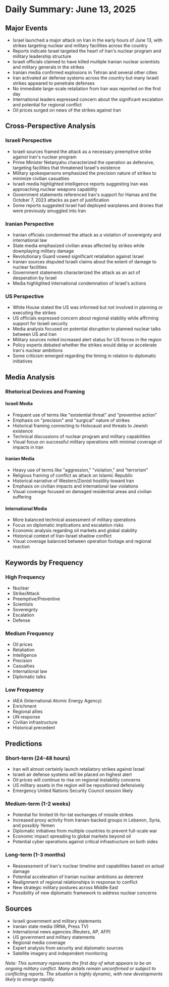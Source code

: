 # Daily Summary: June 13, 2025

## Major Events

- Israel launched a major attack on Iran in the early hours of June 13, with strikes targeting nuclear and military facilities across the country
- Reports indicate Israel targeted the heart of Iran's nuclear program and military leadership structure
- Israeli officials claimed to have killed multiple Iranian nuclear scientists and military generals in the strikes
- Iranian media confirmed explosions in Tehran and several other cities
- Iran activated air defense systems across the country but many Israeli strikes appeared to penetrate defenses
- No immediate large-scale retaliation from Iran was reported on the first day
- International leaders expressed concern about the significant escalation and potential for regional conflict
- Oil prices surged on news of the strikes against Iran

## Cross-Perspective Analysis

### Israeli Perspective
- Israeli sources framed the attack as a necessary preemptive strike against Iran's nuclear program
- Prime Minister Netanyahu characterized the operation as defensive, targeting facilities that threatened Israel's existence
- Military spokespersons emphasized the precision nature of strikes to minimize civilian casualties
- Israeli media highlighted intelligence reports suggesting Iran was approaching nuclear weapons capability
- Government statements referenced Iran's support for Hamas and the October 7, 2023 attacks as part of justification
- Some reports suggested Israel had deployed warplanes and drones that were previously smuggled into Iran

### Iranian Perspective
- Iranian officials condemned the attack as a violation of sovereignty and international law
- State media emphasized civilian areas affected by strikes while downplaying military damage
- Revolutionary Guard vowed significant retaliation against Israel
- Iranian sources disputed Israeli claims about the extent of damage to nuclear facilities
- Government statements characterized the attack as an act of desperation by Israel
- Media highlighted international condemnation of Israel's actions

### US Perspective
- White House stated the US was informed but not involved in planning or executing the strikes
- US officials expressed concern about regional stability while affirming support for Israeli security
- Media analysis focused on potential disruption to planned nuclear talks between US and Iran
- Military sources noted increased alert status for US forces in the region
- Policy experts debated whether the strikes would delay or accelerate Iran's nuclear ambitions
- Some criticism emerged regarding the timing in relation to diplomatic initiatives

## Media Analysis

### Rhetorical Devices and Framing

#### Israeli Media
- Frequent use of terms like "existential threat" and "preventive action"
- Emphasis on "precision" and "surgical" nature of strikes
- Historical framing connecting to Holocaust and threats to Jewish existence
- Technical discussions of nuclear program and military capabilities
- Visual focus on successful military operations with minimal coverage of impacts in Iran

#### Iranian Media
- Heavy use of terms like "aggression," "violation," and "terrorism"
- Religious framing of conflict as attack on Islamic Republic
- Historical narrative of Western/Zionist hostility toward Iran
- Emphasis on civilian impacts and international law violations
- Visual coverage focused on damaged residential areas and civilian suffering

#### International Media
- More balanced technical assessment of military operations
- Focus on diplomatic implications and escalation risks
- Economic analysis regarding oil markets and global stability
- Historical context of Iran-Israel shadow conflict
- Visual coverage balanced between operation footage and regional reaction

## Keywords by Frequency

### High Frequency
- Nuclear
- Strike/Attack
- Preemptive/Preventive
- Scientists
- Sovereignty
- Escalation
- Defense

### Medium Frequency
- Oil prices
- Retaliation
- Intelligence
- Precision
- Casualties
- International law
- Diplomatic talks

### Low Frequency
- IAEA (International Atomic Energy Agency)
- Enrichment
- Regional allies
- UN response
- Civilian infrastructure
- Historical precedent

## Predictions

### Short-term (24-48 hours)
- Iran will almost certainly launch retaliatory strikes against Israel
- Israeli air defense systems will be placed on highest alert
- Oil prices will continue to rise on regional instability concerns
- US military assets in the region will be repositioned defensively
- Emergency United Nations Security Council session likely

### Medium-term (1-2 weeks)
- Potential for limited tit-for-tat exchanges of missile strikes
- Increased proxy activity from Iranian-backed groups in Lebanon, Syria, and possibly Yemen
- Diplomatic initiatives from multiple countries to prevent full-scale war
- Economic impact spreading to global markets beyond oil
- Potential cyber operations against critical infrastructure on both sides

### Long-term (1-3 months)
- Reassessment of Iran's nuclear timeline and capabilities based on actual damage
- Potential acceleration of Iranian nuclear ambitions as deterrent
- Realignment of regional relationships in response to conflict
- New strategic military postures across Middle East
- Possibility of new diplomatic framework to address nuclear concerns

## Sources

- Israeli government and military statements
- Iranian state media (IRNA, Press TV)
- International news agencies (Reuters, AP, AFP)
- US government and military statements
- Regional media coverage
- Expert analysis from security and diplomatic sources
- Satellite imagery and independent monitoring

*Note: This summary represents the first day of what appears to be an ongoing military conflict. Many details remain unconfirmed or subject to conflicting reports. The situation is highly dynamic, with new developments likely to emerge rapidly.*